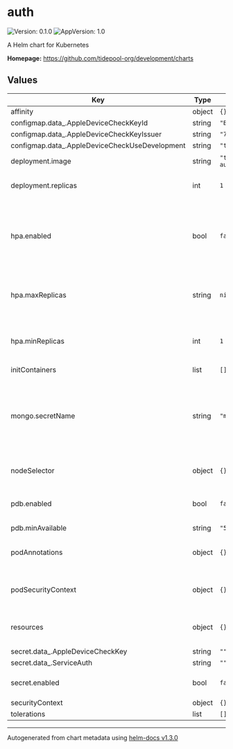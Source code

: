 # auth

![Version: 0.1.0](https://img.shields.io/badge/Version-0.1.0-informational?style=flat-square) ![AppVersion: 1.0](https://img.shields.io/badge/AppVersion-1.0-informational?style=flat-square)

A Helm chart for Kubernetes

**Homepage:** <https://github.com/tidepool-org/development/charts>

## Values

| Key | Type | Default | Description |
|-----|------|---------|-------------|
| affinity | object | `{}` | affinity |
| configmap.data_.AppleDeviceCheckKeyId | string | `"B542R658GF"` |  |
| configmap.data_.AppleDeviceCheckKeyIssuer | string | `"75U4X84TEG"` |  |
| configmap.data_.AppleDeviceCheckUseDevelopment | string | `"true"` |  |
| deployment.image | string | `"tidepool/platform-auth:master-latest"` | auth Docker image |
| deployment.replicas | int | `1` | number of replicas to deploy |
| hpa.enabled | bool | `false` | whether to create a horizontal pod autoscalers for all pods of given deployment |
| hpa.maxReplicas | string | `nil` | maximum number of replicas that HPA will maintain |
| hpa.minReplicas | int | `1` | minimum number of replicas that HPA will maintain |
| initContainers | list | `[]` |  |
| mongo.secretName | string | `"mongo"` | name of the secret containing the credentials of the mongo database to use |
| nodeSelector | object | `{}` | node selector configuration |
| pdb.enabled | bool | `false` | whether to apply a pod disruption budget |
| pdb.minAvailable | string | `"50%"` |  |
| podAnnotations | object | `{}` | annotations for each pod in deployment |
| podSecurityContext | object | `{}` | security context for each pod in deployment |
| resources | object | `{}` | memory and cpu resources for pods |
| secret.data_.AppleDeviceCheckKey | string | `""` |  |
| secret.data_.ServiceAuth | string | `""` |  |
| secret.enabled | bool | `false` | whether to generate a secret |
| securityContext | object | `{}` |  |
| tolerations | list | `[]` | tolerations |

----------------------------------------------
Autogenerated from chart metadata using [helm-docs v1.3.0](https://github.com/norwoodj/helm-docs/releases/v1.3.0)

